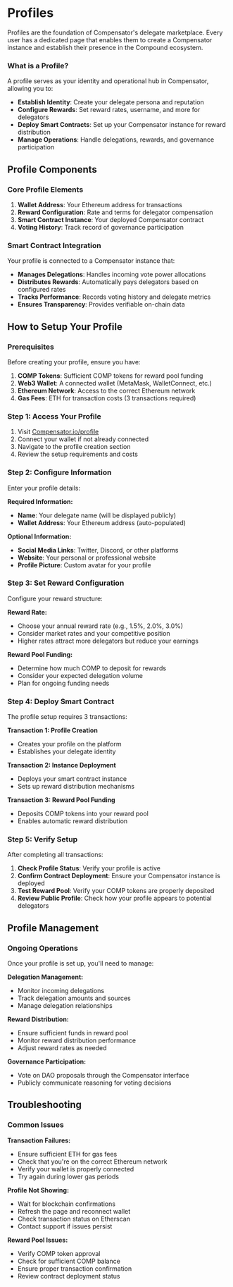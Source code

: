 # Profiles

Profiles are the foundation of Compensator's delegate marketplace. Every user has a dedicated page that enables them to create a Compensator instance and establish their presence in the Compound ecosystem.

### What is a Profile?

A profile serves as your identity and operational hub in Compensator, allowing you to:
- **Establish Identity**: Create your delegate persona and reputation
- **Configure Rewards**: Set reward rates, username, and more for delegators
- **Deploy Smart Contracts**: Set up your Compensator instance for reward distribution
- **Manage Operations**: Handle delegations, rewards, and governance participation

<!-- ![Profile Overview](/img/profile-overview.png)
<p style={{ textAlign: 'center', opacity: 0.7, marginTop: '-6px' }}>
  <em>How profiles work in the Compensator ecosystem</em>
</p> -->

## Profile Components

### Core Profile Elements

1. **Wallet Address**: Your Ethereum address for transactions
2. **Reward Configuration**: Rate and terms for delegator compensation
3. **Smart Contract Instance**: Your deployed Compensator contract
4. **Voting History**: Track record of governance participation

<!-- ![Profile Components](/img/profile-components.png)
<p style={{ textAlign: 'center', opacity: 0.7, marginTop: '-6px' }}>
  <em>Key components of a Compensator profile</em>
</p> -->

### Smart Contract Integration

Your profile is connected to a Compensator instance that:
- **Manages Delegations**: Handles incoming vote power allocations
- **Distributes Rewards**: Automatically pays delegators based on configured rates
- **Tracks Performance**: Records voting history and delegate metrics
- **Ensures Transparency**: Provides verifiable on-chain data

<!-- ![Smart Contract Integration](/img/smart-contract-integration.png)
<p style={{ textAlign: 'center', opacity: 0.7, marginTop: '-6px' }}>
  <em>How your profile connects to smart contract functionality</em>
</p> -->

## How to Setup Your Profile

### Prerequisites

Before creating your profile, ensure you have:

1. **COMP Tokens**: Sufficient COMP tokens for reward pool funding
2. **Web3 Wallet**: A connected wallet (MetaMask, WalletConnect, etc.)
3. **Ethereum Network**: Access to the correct Ethereum network
4. **Gas Fees**: ETH for transaction costs (3 transactions required)

<!-- ![Profile Prerequisites](/img/profile-prerequisites.png)
<p style={{ textAlign: 'center', opacity: 0.7, marginTop: '-6px' }}>
  <em>Requirements before setting up your profile</em>
</p> -->

### Step 1: Access Your Profile

1. Visit [Compensator.io/profile](https://compensator.io/profile)
2. Connect your wallet if not already connected
3. Navigate to the profile creation section
4. Review the setup requirements and costs

<!-- ![Profile Access](/img/profile-access.png)
<p style={{ textAlign: 'center', opacity: 0.7, marginTop: '-6px' }}>
  <em>Accessing your profile setup page</em>
</p> -->

### Step 2: Configure Information

Enter your profile details:

**Required Information:**
- **Name**: Your delegate name (will be displayed publicly)
- **Wallet Address**: Your Ethereum address (auto-populated)

**Optional Information:**
- **Social Media Links**: Twitter, Discord, or other platforms
- **Website**: Your personal or professional website
- **Profile Picture**: Custom avatar for your profile

<!-- ![Basic Information Setup](/img/basic-information-setup.png)
<p style={{ textAlign: 'center', opacity: 0.7, marginTop: '-6px' }}>
  <em>Configuring your basic profile information</em>
</p> -->

### Step 3: Set Reward Configuration

Configure your reward structure:

**Reward Rate:**
- Choose your annual reward rate (e.g., 1.5%, 2.0%, 3.0%)
- Consider market rates and your competitive position
- Higher rates attract more delegators but reduce your earnings

**Reward Pool Funding:**
- Determine how much COMP to deposit for rewards
- Consider your expected delegation volume
- Plan for ongoing funding needs

<!-- ![Reward Configuration](/img/reward-configuration.png)
<p style={{ textAlign: 'center', opacity: 0.7, marginTop: '-6px' }}>
  <em>Setting up your reward rate and funding pool</em>
</p> -->

### Step 4: Deploy Smart Contract

The profile setup requires 3 transactions:

**Transaction 1: Profile Creation**
- Creates your profile on the platform
- Establishes your delegate identity

**Transaction 2: Instance Deployment**
- Deploys your smart contract instance
- Sets up reward distribution mechanisms

**Transaction 3: Reward Pool Funding**
- Deposits COMP tokens into your reward pool
- Enables automatic reward distribution

<!-- ![Smart Contract Deployment](/img/smart-contract-deployment.png)
<p style={{ textAlign: 'center', opacity: 0.7, marginTop: '-6px' }}>
  <em>Three-step smart contract deployment process</em>
</p> -->

### Step 5: Verify Setup

After completing all transactions:

1. **Check Profile Status**: Verify your profile is active
2. **Confirm Contract Deployment**: Ensure your Compensator instance is deployed
3. **Test Reward Pool**: Verify your COMP tokens are properly deposited
4. **Review Public Profile**: Check how your profile appears to potential delegators

<!-- ![Profile Verification](/img/profile-verification.png)
<p style={{ textAlign: 'center', opacity: 0.7, marginTop: '-6px' }}>
  <em>Verifying your profile setup is complete</em>
</p> -->

## Profile Management

### Ongoing Operations

Once your profile is set up, you'll need to manage:

**Delegation Management:**
- Monitor incoming delegations
- Track delegation amounts and sources
- Manage delegation relationships

**Reward Distribution:**
- Ensure sufficient funds in reward pool
- Monitor reward distribution performance
- Adjust reward rates as needed

**Governance Participation:**
- Vote on DAO proposals through the Compensator interface
- Publicly communicate reasoning for voting decisions

<!-- ![Profile Management](/img/profile-management.png)
<p style={{ textAlign: 'center', opacity: 0.7, marginTop: '-6px' }}>
  <em>Ongoing profile management and operations</em>
</p> -->

## Troubleshooting

### Common Issues

**Transaction Failures:**
- Ensure sufficient ETH for gas fees
- Check that you're on the correct Ethereum network
- Verify your wallet is properly connected
- Try again during lower gas periods

**Profile Not Showing:**
- Wait for blockchain confirmations
- Refresh the page and reconnect wallet
- Check transaction status on Etherscan
- Contact support if issues persist

**Reward Pool Issues:**
- Verify COMP token approval
- Check for sufficient COMP balance
- Ensure proper transaction confirmation
- Review contract deployment status

